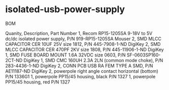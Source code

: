 # isolated-usb-power-supply

BOM

Quanity, Description, Part Number
1, Recom RP15-1205SA  9-18V to 5V dc/dc isolated power supply, P/N 919-RP15-1205SA Mouser
2, SMD MLCC CAPACITOR CER 10UF 25V size 1812, P/N 445-7908-1-ND DigiKey
2, SMD MLCC CAPACITOR CER 470PF 2KV size 1808, P/N 445-11906-1-ND DigiKey
1, SMD FUSE BOARD MOUNT 1.6A 32VDC size 0603, P/N SF-0603SP160-2CT-ND DigiKey
1, SMD CMC 160UH 2.3A 2LN (common mode choke), P/N 283-4436-1-ND DigiKey
2, CONN PCB USB RA FEM TYPE A SMD, P/N AE11187-ND DigiKey
2, powerpole right angle contact horizontal (bottom) P/N 1336G1
1, powerpole PP15/45 housing, black P/N 1327
1, powerpole PP15/45 housing, red P/N 1327
